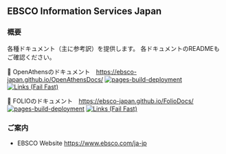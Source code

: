 ## EBSCO Information Services Japan

### 概要
各種ドキュメント（主に参考訳）を提供します。
各ドキュメントのREADMEもご確認ください。

:book: OpenAthensのドキュメント　https://ebsco-japan.github.io/OpenAthensDocs/ 
[![pages-build-deployment](https://github.com/EBSCO-Japan/OpenAthensDoc/actions/workflows/pages/pages-build-deployment/badge.svg)](https://github.com/EBSCO-Japan/OpenAthensDoc/actions/workflows/pages/pages-build-deployment)[![Links (Fail Fast)](https://github.com/EBSCO-Japan/OpenAthensDoc/actions/workflows/links-fail-fast.yml/badge.svg)](https://github.com/EBSCO-Japan/OpenAthensDoc/actions/workflows/links-fail-fast.yml)

:honeybee: FOLIOのドキュメント　https://ebsco-japan.github.io/FolioDocs/
[![pages-build-deployment](https://github.com/EBSCO-Japan/FolioDocs/actions/workflows/pages/pages-build-deployment/badge.svg)](https://github.com/EBSCO-Japan/FolioDocs/actions/workflows/pages/pages-build-deployment) [![Links (Fail Fast)](https://github.com/EBSCO-Japan/FolioDocs/actions/workflows/links-fail-fast.yml/badge.svg)](https://github.com/EBSCO-Japan/FolioDocs/actions/workflows/links-fail-fast.yml)



### ご案内
* EBSCO Website https://www.ebsco.com/ja-jp
